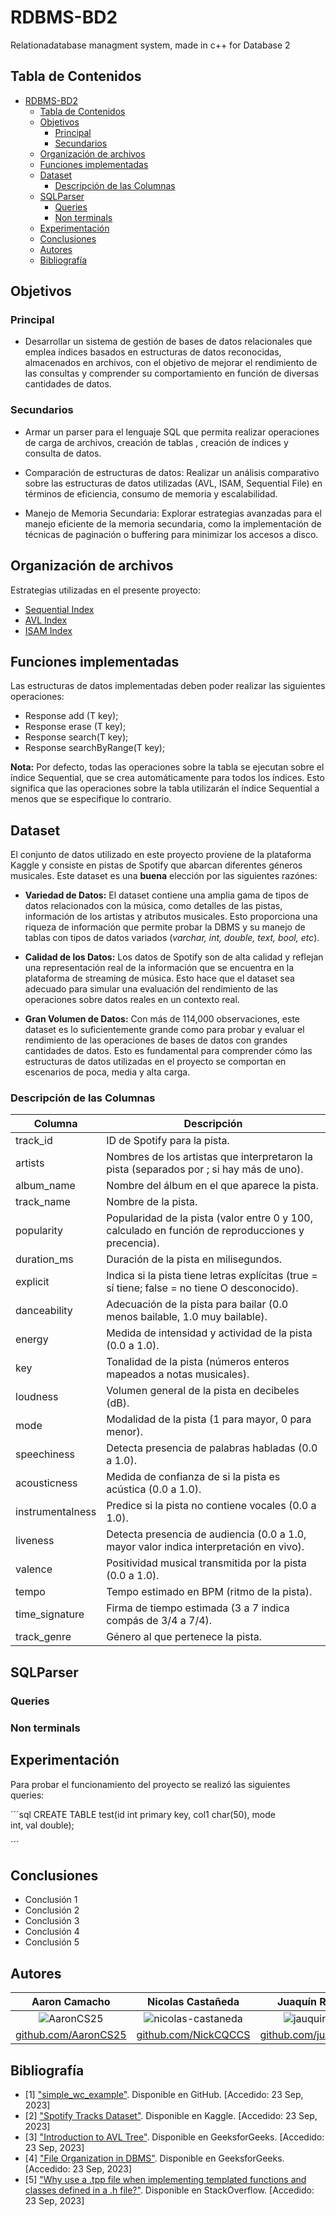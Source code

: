 # RDBMS-BD2
Relationadatabase managment system, made in c++ for Database 2

## Tabla de Contenidos

- [RDBMS-BD2](#rdbms-bd2)
  - [Tabla de Contenidos](#tabla-de-contenidos)
  - [Objetivos](#objetivos)
    - [Principal](#principal)
    - [Secundarios](#secundarios)
  - [Organización de archivos](#organización-de-archivos)
  - [Funciones implementadas](#funciones-implementadas)
  - [Dataset](#dataset)
    - [Descripción de las Columnas](#descripción-de-las-columnas)
  - [SQLParser](#sqlparser)
    - [Queries](#queries)
    - [Non terminals](#non-terminals)
  - [Experimentación](#experimentación)
  - [Conclusiones](#conclusiones)
  - [Autores](#autores)
  - [Bibliografía](#bibliografía)

## Objetivos

### Principal

- Desarrollar un sistema de gestión de bases de datos relacionales que emplea índices basados en estructuras de datos reconocidas, almacenados en archivos, con el objetivo de mejorar el rendimiento de las consultas y comprender su comportamiento en función de diversas cantidades de datos.

### Secundarios

- Armar un parser para el lenguaje SQL que permita realizar operaciones de carga de archivos, creación de tablas , creación de índices y consulta de datos.

- Comparación de estructuras de datos: Realizar un análisis comparativo sobre las estructuras de datos utilizadas (AVL, ISAM, Sequential File) en términos de eficiencia, consumo de memoria y escalabilidad.
  
- Manejo de Memoria Secundaria: Explorar estrategias avanzadas para el manejo eficiente de la memoria secundaria, como la implementación de técnicas de paginación o buffering para minimizar los accesos a disco.

## Organización de archivos

Estrategias utilizadas en el presente proyecto:

* [Sequential Index](https://github.com/nicolas-castaneda/sequential-index)
* [AVL Index](https://github.com/AaronCS25/avl-index-zzz)
* [ISAM Index]()

## Funciones implementadas

Las estructuras de datos implementadas deben poder realizar las siguientes operaciones:

* Response add (T key);
* Response erase (T key);
* Response search(T key);
* Response searchByRange(T key);

**Nota:** Por defecto, todas las operaciones sobre la tabla se ejecutan sobre el índice Sequential, que se crea automáticamente para todos los índices. Esto significa que las operaciones sobre la tabla utilizarán el índice Sequential a menos que se especifique lo contrario.

## Dataset

El conjunto de datos utilizado en este proyecto proviene de la plataforma Kaggle y consiste en pistas de Spotify que abarcan diferentes géneros musicales. Este dataset es una **buena** elección por las siguientes razónes:

- **Variedad de Datos:** El dataset contiene una amplia gama de tipos de datos relacionados con la música, como detalles de las pistas, información de los artistas y atributos musicales. Esto proporciona una riqueza de información que permite probar la DBMS y su manejo de tablas con tipos de datos variados (*varchar, int, double, text, bool, etc*).

- **Calidad de los Datos:** Los datos de Spotify son de alta calidad y reflejan una representación real de la información que se encuentra en la plataforma de streaming de música. Esto hace que el dataset sea adecuado para simular una evaluación del rendimiento de las operaciones sobre datos reales en un contexto real.

- **Gran Volumen de Datos:** Con más de 114,000 observaciones, este dataset es lo suficientemente grande como para probar y evaluar el rendimiento de las operaciones de bases de datos con grandes cantidades de datos. Esto es fundamental para comprender cómo las estructuras de datos utilizadas en el proyecto se comportan en escenarios de poca, media y alta carga.

### Descripción de las Columnas

| Columna          | Descripción |
|------------------|---------------------------------------------------------------------------------------------------|
| track_id         | ID de Spotify para la pista.|
| artists          | Nombres de los artistas que interpretaron la pista (separados por ; si hay más de uno).|
| album_name       | Nombre del álbum en el que aparece la pista.|
| track_name       | Nombre de la pista.|
| popularity       | Popularidad de la pista (valor entre 0 y 100, calculado en función de reproducciones y precencia). |
| duration_ms      | Duración de la pista en milisegundos.|
| explicit         | Indica si la pista tiene letras explícitas (true = sí tiene; false = no tiene O desconocido).|
| danceability     | Adecuación de la pista para bailar (0.0 menos bailable, 1.0 muy bailable).|
| energy           | Medida de intensidad y actividad de la pista (0.0 a 1.0).|
| key              | Tonalidad de la pista (números enteros mapeados a notas musicales).|
| loudness         | Volumen general de la pista en decibeles (dB).|
| mode             | Modalidad de la pista (1 para mayor, 0 para menor).|
| speechiness      | Detecta presencia de palabras habladas (0.0 a 1.0).|
| acousticness     | Medida de confianza de si la pista es acústica (0.0 a 1.0).|
| instrumentalness | Predice si la pista no contiene vocales (0.0 a 1.0).|
| liveness         | Detecta presencia de audiencia (0.0 a 1.0, mayor valor indica interpretación en vivo).|
| valence          | Positividad musical transmitida por la pista (0.0 a 1.0).|
| tempo            | Tempo estimado en BPM (ritmo de la pista).|
| time_signature   | Firma de tiempo estimada (3 a 7 indica compás de 3/4 a 7/4).|
| track_genre      | Género al que pertenece la pista.|


## SQLParser



### Queries

### Non terminals

## Experimentación

Para probar el funcionamiento del proyecto se realizó las siguientes queries:

´´´sql
CREATE TABLE test(id int primary key, col1 char(50), mode int, val double);

´´´


## Conclusiones

* Conclusión 1
* Conclusión 2
* Conclusión 3
* Conclusión 4
* Conclusión 5

## Autores

| **Aaron Camacho** | **Nicolas Castañeda** | **Juaquín Remon** | **Enrique Flores** | **Renato Cernades** |
|:------------:|:------------:|:------------:|:------------:|:------------:|
| ![AaronCS25](https://avatars.githubusercontent.com/u/102536323?s=400&v=4) | ![nicolas-castaneda](https://avatars.githubusercontent.com/u/102196795?v=4) | ![jauquin456](https://avatars.githubusercontent.com/u/83974317?v=4) | ![Enriquefft](https://avatars.githubusercontent.com/u/60308719?v=4) | ![Avatar del Autor 5](URL_del_Avatar_Autor_5) |
| [github.com/AaronCS25](https://github.com/AaronCS25) | [github.com/NickCQCCS](https://github.com/nicolas-castaneda) | [github.com/juaquin456](https://github.com/juaquin456) | [github.com/Enriquefft](https://github.com/Usuario_Autor_4) | [github.com/Usuario_Autor_5](https://github.com/Usuario_Autor_5) |

## Bibliografía

- [1] ["simple_wc_example"](https://github.com/jonathan-beard/simple_wc_example). Disponible en GitHub. [Accedido: 23 Sep, 2023]
- [2] ["Spotify Tracks Dataset"](https://www.kaggle.com/datasets/maharshipandya/-spotify-tracks-dataset). Disponible en Kaggle. [Accedido: 23 Sep, 2023]
- [3] ["Introduction to AVL Tree"](https://www.geeksforgeeks.org/introduction-to-avl-tree/). Disponible en GeeksforGeeks. [Accedido: 23 Sep, 2023]
- [4] ["File Organization in DBMS"](https://www.geeksforgeeks.org/file-organization-in-dbms-set-1/). Disponible en GeeksforGeeks. [Accedido: 23 Sep, 2023]
- [5] ["Why use a .tpp file when implementing templated functions and classes defined in a .h file?"](https://stackoverflow.com/questions/44774036/why-use-a-tpp-file-when-implementing-templated-functions-and-classes-defined-i). Disponible en StackOverflow. [Accedido: 23 Sep, 2023]
